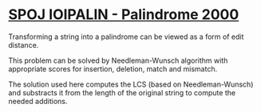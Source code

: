 # [SPOJ IOIPALIN - Palindrome 2000](https://www.spoj.com/problems/IOIPALIN/)

Transforming a string into a palindrome can be viewed as a form of edit distance.

This problem can be solved by Needleman-Wunsch algorithm with appropriate scores for insertion, deletion,
match and mismatch.

The solution used here computes the LCS (based on Needleman-Wunsch) and substracts it from the
length of the original string to compute the needed additions.